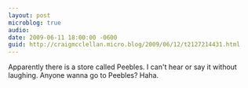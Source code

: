```yaml
---
layout: post
microblog: true
audio: 
date: 2009-06-11 18:00:00 -0600
guid: http://craigmcclellan.micro.blog/2009/06/12/t2127214431.html
---
```

Apparently there is a store called Peebles. I can't hear or say it without laughing. Anyone wanna go to Peebles? Haha.
